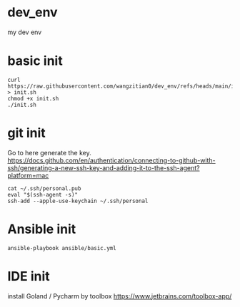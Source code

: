 # dev_env
my dev env

# basic init
```
curl https://raw.githubusercontent.com/wangzitian0/dev_env/refs/heads/main/init.sh > init.sh
chmod +x init.sh
./init.sh
```

# git init
Go to here generate the key.
https://docs.github.com/en/authentication/connecting-to-github-with-ssh/generating-a-new-ssh-key-and-adding-it-to-the-ssh-agent?platform=mac

```
cat ~/.ssh/personal.pub
eval "$(ssh-agent -s)"
ssh-add --apple-use-keychain ~/.ssh/personal
```

# Ansible init
```
ansible-playbook ansible/basic.yml

```

# IDE init
install Goland / Pycharm by toolbox
https://www.jetbrains.com/toolbox-app/

